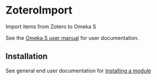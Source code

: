 # ZoteroImport

Import items from Zotero to Omeka S

See the [Omeka S user manual](http://dev.omeka.org/docs/s/user-manual/modules/zoteroimport/) for user documentation.

## Installation

See general end user documentation for [Installing a module](http://dev.omeka.org/docs/s/user-manual/modules/modules/#installing-modules)
